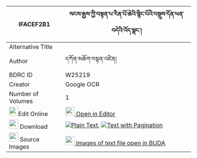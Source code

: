 |IFACEF2B1|སངས་རྒྱས་ཀྱི་བསྟན་པ་རིན་པོ་ཆེའི་སྙིང་པོའི་བསྡུས་དོན་ཕན་བདེའི་འོད་སྣང་། 
| --- | --- 
|Alternative Title |
|Author| དཀོན་མཆོག་བསྟན་འཛིན།
|BDRC ID | W25219
|Creator | Google OCR
|Number of Volumes| 1
|<img width="25" src="https://img.icons8.com/color/25/000000/edit-property.png">Edit Online| [<img width="25" src="https://avatars.githubusercontent.com/u/45091458?s=200&v=4"> Open in Editor](http://editor.openpecha.org/IFACEF2B1)
|<img width="25" src="https://img.icons8.com/fluent/48/000000/download-2.png"/>  Download | [![](https://img.icons8.com/color/20/000000/txt.png)Plain Text](https://github.com/Openpecha/IFACEF2B1/releases/download/v1/sangye_kyi_tenpa_rinpoche_i_ny_plain_IFACEF2B1.zip), [![](https://img.icons8.com/color/20/000000/txt.png)Text with Pagination](https://github.com/Openpecha/IFACEF2B1/releases/download/v1/sangye_kyi_tenpa_rinpoche_i_ny_pages_IFACEF2B1.zip)
|<img width="25" src="https://img.icons8.com/plasticine/100/000000/pictures-folder.png"/>  Source Images | [<img width="25" src="https://library.bdrc.io/icons/BUDA-small.svg"> Images of text file open in BUDA](https://library.bdrc.io/show/bdr:W25219)